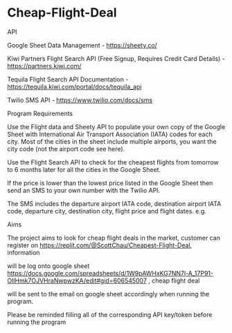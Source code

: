 # Cheap-Flight-Deal


API

Google Sheet Data Management - https://sheety.co/

Kiwi Partners Flight Search API (Free Signup, Requires Credit Card Details) - https://partners.kiwi.com/

Tequila Flight Search API Documentation - https://tequila.kiwi.com/portal/docs/tequila_api

Twilio SMS API - https://www.twilio.com/docs/sms


Program Requirements

Use the Flight data and Sheety API to populate your own copy of the Google Sheet with International Air Transport Association (IATA) codes for each city. Most of the cities in the sheet include multiple airports, you want the city code (not the airport code see here).

Use the Flight Search API to check for the cheapest flights from tomorrow to 6 months later for all the cities in the Google Sheet.

If the price is lower than the lowest price listed in the Google Sheet then send an SMS to your own number with the Twilio API.

The SMS includes the departure airport IATA code, destination airport IATA code, departure city, destination city, flight price and flight dates. e.g.




Aims

The project aims to look for cheap flight deals in the market, customer can register on https://replit.com/@ScottChau/Cheapest-Flight-Deal, information 

will be log onto google sheet https://docs.google.com/spreadsheets/d/1W9pAWHxKG7NN7l-A_17P91-OllHmk7OJVHraNwpwzKA/edit#gid=606545007 , cheap flight deal

will be sent to the email on google sheet accordingly when running the program.

Please be reminded filling all of the corresponding API key/token before running the program

